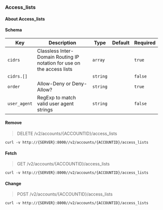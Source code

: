 ### Access_lists

#### About Access_lists

#### Schema

Key | Description | Type | Default | Required
--- | ----------- | ---- | ------- | --------
`cidrs` | Classless Inter-Domain Routing IP notation for use on the access lists | `array` |   | `true`
`cidrs.[]` |   | `string` |   | `false`
`order` | Allow-Deny or Deny-Allow? | `string` |   | `true`
`user_agent` | RegExp to match valid user agent strings | `string` |   | `false`


#### Remove

> DELETE /v2/accounts/{ACCOUNTID}/access_lists

```curl
curl -v http://{SERVER}:8000//v2/accounts/{ACCOUNTID}/access_lists
```

#### Fetch

> GET /v2/accounts/{ACCOUNTID}/access_lists

```curl
curl -v http://{SERVER}:8000//v2/accounts/{ACCOUNTID}/access_lists
```

#### Change

> POST /v2/accounts/{ACCOUNTID}/access_lists

```curl
curl -v http://{SERVER}:8000//v2/accounts/{ACCOUNTID}/access_lists
```

